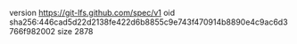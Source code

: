 version https://git-lfs.github.com/spec/v1
oid sha256:446cad5d22d2138fe422d6b8855c9e743f470914b8890e4c9ac6d3766f982002
size 2878

